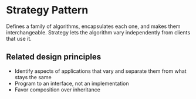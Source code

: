 # Strategy Pattern

Defines a family of algorithms, encapsulates each one, and makes them 
interchangeable. Strategy lets the algorithm vary independently from 
clients that use it.

## Related design principles
- Identify aspects of applications that vary and separate them from
what stays the same
- Program to an interface, not an implementation
- Favor composition over inheritance

